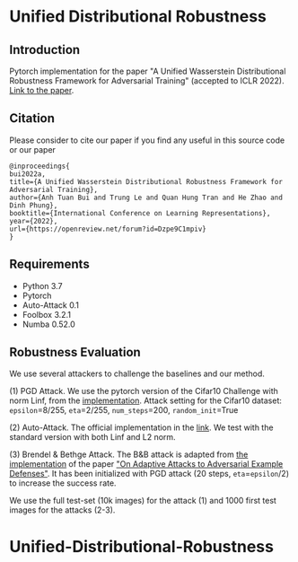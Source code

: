 # Unified Distributional Robustness 

## Introduction 
Pytorch implementation for the paper "A Unified Wasserstein Distributional Robustness Framework for Adversarial Training" (accepted to ICLR 2022). [Link to the paper](https://openreview.net/forum?id=Dzpe9C1mpiv).

## Citation 
Please consider to cite our paper if you find any useful in this source code or our paper

```
@inproceedings{
bui2022a,
title={A Unified Wasserstein Distributional Robustness Framework for Adversarial Training},
author={Anh Tuan Bui and Trung Le and Quan Hung Tran and He Zhao and Dinh Phung},
booktitle={International Conference on Learning Representations},
year={2022},
url={https://openreview.net/forum?id=Dzpe9C1mpiv}
}
```

## Requirements 
- Python 3.7
- Pytorch 
- Auto-Attack 0.1
- Foolbox 3.2.1
- Numba 0.52.0
  

## Robustness Evaluation 
We use several attackers to challenge the baselines and our method. 

(1) PGD Attack. We use the pytorch version of the Cifar10 Challenge with norm Linf, from the [implementation](https://github.com/yaodongyu/TRADES/blob/master/pgd_attack_cifar10.py). Attack setting for the Cifar10 dataset: `epsilon`=8/255, `eta`=2/255, `num_steps`=200, `random_init`=True <!-- and `soft_label`=True to use current prediction as the label for generating adversarial examples (to avoid label leaking). -->  

(2) Auto-Attack. The official implementation in the [link](). We test with the standard version with both Linf and L2 norm. 

(3) Brendel & Bethge Attack. The B&B attack is adapted from [the implementation](https://github.com/wielandbrendel/adaptive_attacks_paper/tree/master/07_ensemble_diversity) of the paper ["On Adaptive Attacks to Adversarial Example Defenses"](https://arxiv.org/abs/2002.08347). It has been initialized with PGD attack (20 steps, `eta`=`epsilon`/2) to increase the success rate.  

We use the full test-set (10k images) for the attack (1) and 1000 first test images for the attacks (2-3).



# Unified-Distributional-Robustness
